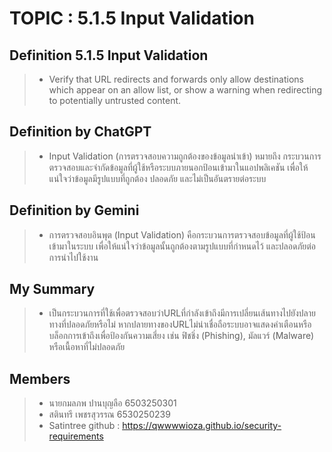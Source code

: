 # TOPIC : 5.1.5 Input Validation

## Definition 5.1.5 Input Validation
> - Verify that URL redirects and forwards only allow destinations which appear
on an allow list, or show a warning when redirecting to potentially untrusted
content.

## Definition by ChatGPT
> - Input Validation (การตรวจสอบความถูกต้องของข้อมูลนำเข้า) หมายถึง กระบวนการตรวจสอบและจำกัดข้อมูลที่ผู้ใช้หรือระบบภายนอกป้อนเข้ามาในแอปพลิเคชัน เพื่อให้แน่ใจว่าข้อมูลมีรูปแบบที่ถูกต้อง ปลอดภัย และไม่เป็นอันตรายต่อระบบ

## Definition by Gemini
> - การตรวจสอบอินพุต (Input Validation) คือกระบวนการตรวจสอบข้อมูลที่ผู้ใช้ป้อนเข้ามาในระบบ เพื่อให้แน่ใจว่าข้อมูลนั้นถูกต้องตามรูปแบบที่กำหนดไว้ และปลอดภัยต่อการนำไปใช้งาน

## My Summary
> - เป็นกระบวนการที่ใช้เพื่อตรวจสอบว่าURLที่กำลังเข้าถึงมีการเปลี่ยนเส้นทางไปยังปลายทางที่ปลอดภัยหรือไม่ หากปลายทางของURLไม่น่าเชื่อถือระบบอาจแสดงคำเตือนหรือบล็อกการเข้าถึงเพื่อป้องกันความเสี่ยง เช่น ฟิชชิ่ง (Phishing), มัลแวร์ (Malware) หรือเนื้อหาที่ไม่ปลอดภัย

## Members
> - นายกมลภพ ปานบุญลือ 6503250301
> - สตินทรี เพชรสุวรรณ 6530250239
> - Satintree github : https://qwwwwioza.github.io/security-requirements
